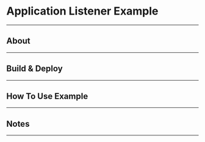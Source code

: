 # Application Listener Example
---

## About
---


## Build & Deploy
---


## How To Use Example
---


## Notes
---
